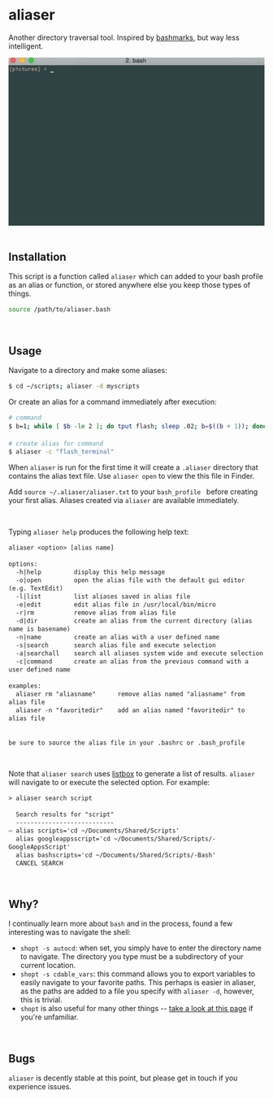 # aliaser

Another directory traversal tool. Inspired by [bashmarks](https://github.com/huyng/bashmarks), but way less intelligent.

![example](https://raw.githubusercontent.com/unforswearing/aliaser/master/aliaser-example.gif)
<br><br>

## Installation

This script is a function called `aliaser` which can added to your bash profile as an alias or function, or stored anywhere else you keep those types of things. 

```bash
source /path/to/aliaser.bash   
```

<br>

## Usage

Navigate to a directory and make some aliases: 

```bash
$ cd ~/scripts; aliaser -d myscripts  
``` 

Or create an alias for a command immediately after execution:  

```bash
# command
$ b=1; while [ $b -le 2 ]; do tput flash; sleep .02; b=$((b + 1)); done 

# create alias for command
$ aliaser -c "flash_terminal"
```

When `aliaser` is run for the first time it will create a `.aliaser` directory that contains the alias text file. Use `aliaser open` to view the this file in Finder.

Add `source ~/.aliaser/aliaser.txt` to your `bash_profile ` before creating your first alias. Aliases created via `aliaser` are available immediately.

<br>

Typing `aliaser help` produces the following help text:  

```
aliaser <option> [alias name]

options:
  -h|help         display this help message
  -o|open         open the alias file with the default gui editor (e.g. TextEdit)
  -l|list         list aliases saved in alias file
  -e|edit         edit alias file in /usr/local/bin/micro
  -r|rm           remove alias from alias file
  -d|dir          create an alias from the current directory (alias name is basename)
  -n|name         create an alias with a user defined name
  -s|search       search alias file and execute selection
  -a|searchall    search all aliases system wide and execute selection
  -c|command      create an alias from the previous command with a user defined name

examples:
  aliaser rm "aliasname"      remove alias named "aliasname" from alias file
  aliaser -n "favoritedir"    add an alias named "favoritedir" to alias file


be sure to source the alias file in your .bashrc or .bash_profile
```
<br>

Note that `aliaser search` uses [listbox](https://github.com/gko/listbox) to generate a list of results. `aliaser` will navigate to or execute the selected option. For example:

```
> aliaser search script

  Search results for "script"
  ---------------------------
⇨ alias scripts='cd ~/Documents/Shared/Scripts'
  alias googleappsscript='cd ~/Documents/Shared/Scripts/-GoogleAppsScript'
  alias bashscripts='cd ~/Documents/Shared/Scripts/-Bash'
  CANCEL SEARCH
```

<br>

##  Why? 

I continually learn more about `bash` and in the process, found a few interesting was to navigate the shell:  

- `shopt -s autocd`: when set, you simply have to enter the directory name to navigate. The directory you type must be a subdirectory of your current location. 
- `shopt -s cdable_vars`: this command allows you to export variables to easily navigate to your favorite paths. This perhaps is easier in aliaser, as the paths are added to a file you specify with `aliaser -d`, however, this is trivial. 
- `shopt` is also useful for many other things -- [take a look at this page](http://www.gnu.org/software/bash/manual/html_node/The-Shopt-Builtin.html) if you're unfamiliar.  

<br>

## Bugs

`aliaser` is decently stable at this point, but please get in touch if you experience issues. 

